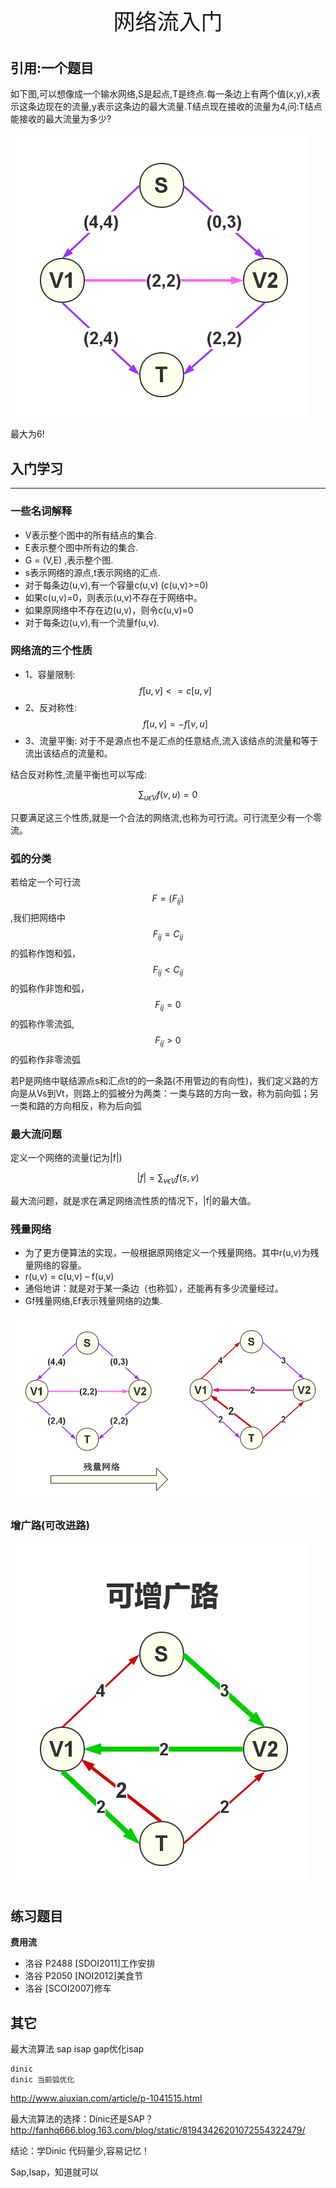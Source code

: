 <p style="text-align: center;font-size:35px">网络流入门</p>

## 引用:一个题目

如下图,可以想像成一个输水网络,S是起点,T是终点.每一条边上有两个值(x,y),x表示这条边现在的流量,y表示这条边的最大流量.T结点现在接收的流量为4,问:T结点能接收的最大流量为多少?

![1](./1.png)

最大为6!


## 入门学习

--------------

### 一些名词解释


 - V表示整个图中的所有结点的集合.
 - E表示整个图中所有边的集合.
 - G = (V,E) ,表示整个图.
 - s表示网络的源点,t表示网络的汇点.
 - 对于每条边(u,v),有一个容量c(u,v)   (c(u,v)>=0)
 - 如果c(u,v)=0，则表示(u,v)不存在于网络中。
 - 如果原网络中不存在边(u,v)，则令c(u,v)=0
 - 对于每条边(u,v),有一个流量f(u,v).

### 网络流的三个性质

 - 1、容量限制:$$f[u,v]<=c[u,v]$$
 - 2、反对称性:$$f[u,v] = - f[v,u]$$
 - 3、流量平衡:  对于不是源点也不是汇点的任意结点,流入该结点的流量和等于流出该结点的流量和。

结合反对称性,流量平衡也可以写成:

$$
\sum_{u\epsilon V} f(v,u)=0
$$

只要满足这三个性质,就是一个合法的网络流,也称为可行流。可行流至少有一个零流。


### 弧的分类

若给定一个可行流$$F=(F_{ij})$$,我们把网络中$$F_{ij}=C_{ij}$$的弧称作饱和弧， $$F_{ij}<C_{ij}$$的弧称作非饱和弧， $$F_{ij}=0$$的弧称作零流弧,$$F_{ij}>0$$的弧称作非零流弧

若P是网络中联结源点s和汇点t的的一条路(不用管边的有向性)，我们定义路的方向是从Vs到Vt，则路上的弧被分为两类：一类与路的方向一致，称为前向弧；另一类和路的方向相反，称为后向弧


### 最大流问题


定义一个网络的流量(记为|f|)

```math
\left|f \right|=\sum_{v\epsilon V}f(s,v)
```

最大流问题，就是求在满足网络流性质的情况下，|f|的最大值。


### 残量网络

 - 为了更方便算法的实现，一般根据原网络定义一个残量网络。其中r(u,v)为残量网络的容量。
 - r(u,v) = c(u,v) – f(u,v)
 - 通俗地讲：就是对于某一条边（也称弧），还能再有多少流量经过。
 - Gf残量网络,Ef表示残量网络的边集.


![2](./2.png)


### 增广路(可改进路)

![3](./3.png)


## 练习题目


**费用流**

 - 洛谷 P2488 [SDOI2011]工作安排
 - 洛谷 P2050 [NOI2012]美食节
 - 洛谷 [SCOI2007]修车


## 其它

最大流算法
sap
    isap
    gap优化isap
    
    dinic
    dinic 当前弧优化

http://www.aiuxian.com/article/p-1041515.html


最大流算法的选择：Dinic还是SAP？
http://fanhq666.blog.163.com/blog/static/81943426201072554322479/

结论：学Dinic 代码量少,容易记忆！

Sap,Isap，知道就可以
